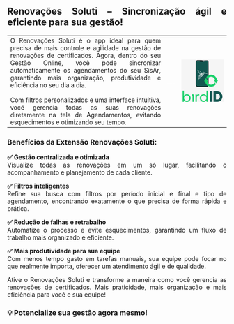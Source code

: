 <div style="text-align: justify">

## Renovações Soluti – Sincronização ágil e eficiente para sua gestão!

| | | |
|-|-|-|
|O Renovações Soluti é o app ideal para quem precisa de mais controle e agilidade na gestão de renovações de certificados. Agora, dentro do seu Gestão Online, você pode sincronizar automaticamente os agendamentos do seu SisAr, garantindo mais organização, produtividade e eficiência no seu dia a dia.<br><br>Com filtros personalizados e uma interface intuitiva, você gerencia todas as suas renovações diretamente na tela de Agendamentos, evitando esquecimentos e otimizando seu tempo. | <p style="color: white;"> ___ </p> |<img src="https://github.com/Gestao-Online/public-docs/blob/e6e1a3790b798879354d9175e908da471bd1355e/erp-v2/marketplace/extensions/br.com.gestao-online.renovacoes-soluti/assets/extensao_renovacoes_soluti_01.png?raw=true" alt="0" width="800">|

### Benefícios da Extensão Renovações Soluti:

**✅ Gestão centralizada e otimizada**<br>Visualize todas as renovações em um só lugar, facilitando o acompanhamento e planejamento de cada cliente.

**✅ Filtros inteligentes**<br>Refine sua busca com filtros por período inicial e final e tipo de agendamento, encontrando exatamente o que precisa de forma rápida e prática.

**✅ Redução de falhas e retrabalho**<br>Automatize o processo e evite esquecimentos, garantindo um fluxo de trabalho mais organizado e eficiente.

**✅ Mais produtividade para sua equipe**<br>Com menos tempo gasto em tarefas manuais, sua equipe pode focar no que realmente importa, oferecer um atendimento ágil e de qualidade.

Ative o Renovações Soluti e transforme a maneira como você gerencia as renovações de certificados. Mais praticidade, mais organização e mais eficiência para você e sua equipe!

### 💡 Potencialize sua gestão agora mesmo!

</div>